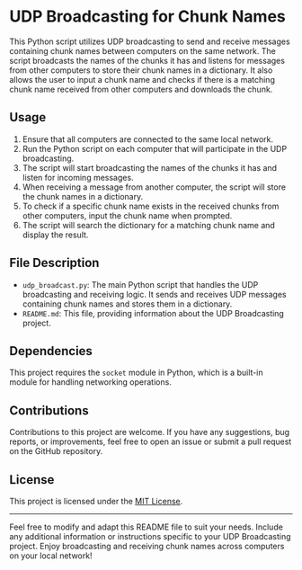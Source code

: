 # UDP Broadcasting for Chunk Names

This Python script utilizes UDP broadcasting to send and receive messages containing chunk names between computers on the same network. The script broadcasts the names of the chunks it has and listens for messages from other computers to store their chunk names in a dictionary. It also allows the user to input a chunk name and checks if there is a matching chunk name received from other computers and downloads the chunk.

## Usage

1. Ensure that all computers are connected to the same local network.
2. Run the Python script on each computer that will participate in the UDP broadcasting.
3. The script will start broadcasting the names of the chunks it has and listen for incoming messages.
4. When receiving a message from another computer, the script will store the chunk names in a dictionary.
5. To check if a specific chunk name exists in the received chunks from other computers, input the chunk name when prompted.
6. The script will search the dictionary for a matching chunk name and display the result.

## File Description

- `udp_broadcast.py`: The main Python script that handles the UDP broadcasting and receiving logic. It sends and receives UDP messages containing chunk names and stores them in a dictionary.
- `README.md`: This file, providing information about the UDP Broadcasting project.

## Dependencies

This project requires the `socket` module in Python, which is a built-in module for handling networking operations.

## Contributions

Contributions to this project are welcome. If you have any suggestions, bug reports, or improvements, feel free to open an issue or submit a pull request on the GitHub repository.

## License

This project is licensed under the [MIT License](LICENSE).

---

Feel free to modify and adapt this README file to suit your needs. Include any additional information or instructions specific to your UDP Broadcasting project. Enjoy broadcasting and receiving chunk names across computers on your local network!
 
